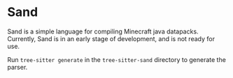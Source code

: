 # Sand

Sand is a simple language for compiling Minecraft java datapacks. 
Currently, Sand is in an early stage of development, and is not ready for use.

Run `tree-sitter generate` in the `tree-sitter-sand` directory to generate the parser.
